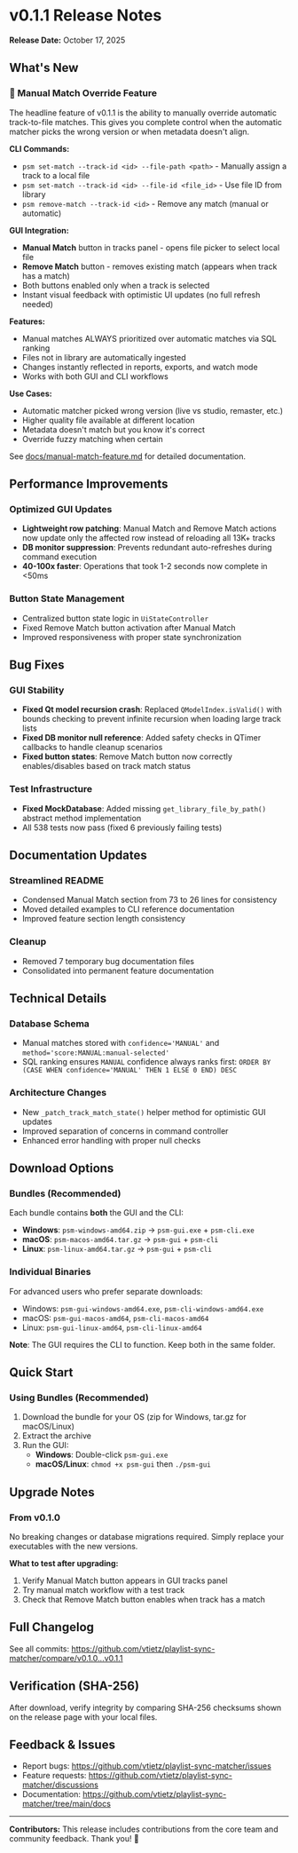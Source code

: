# v0.1.1 Release Notes

**Release Date:** October 17, 2025

## What's New

### 🎯 Manual Match Override Feature

The headline feature of v0.1.1 is the ability to manually override automatic track-to-file matches. This gives you complete control when the automatic matcher picks the wrong version or when metadata doesn't align.

**CLI Commands:**
- `psm set-match --track-id <id> --file-path <path>` - Manually assign a track to a local file
- `psm set-match --track-id <id> --file-id <file_id>` - Use file ID from library
- `psm remove-match --track-id <id>` - Remove any match (manual or automatic)

**GUI Integration:**
- **Manual Match** button in tracks panel - opens file picker to select local file
- **Remove Match** button - removes existing match (appears when track has a match)
- Both buttons enabled only when a track is selected
- Instant visual feedback with optimistic UI updates (no full refresh needed)

**Features:**
- Manual matches ALWAYS prioritized over automatic matches via SQL ranking
- Files not in library are automatically ingested
- Changes instantly reflected in reports, exports, and watch mode
- Works with both GUI and CLI workflows

**Use Cases:**
- Automatic matcher picked wrong version (live vs studio, remaster, etc.)
- Higher quality file available at different location
- Metadata doesn't match but you know it's correct
- Override fuzzy matching when certain

See [docs/manual-match-feature.md](../manual-match-feature.md) for detailed documentation.

## Performance Improvements

### Optimized GUI Updates
- **Lightweight row patching**: Manual Match and Remove Match actions now update only the affected row instead of reloading all 13K+ tracks
- **DB monitor suppression**: Prevents redundant auto-refreshes during command execution
- **40-100x faster**: Operations that took 1-2 seconds now complete in <50ms

### Button State Management
- Centralized button state logic in `UiStateController`
- Fixed Remove Match button activation after Manual Match
- Improved responsiveness with proper state synchronization

## Bug Fixes

### GUI Stability
- **Fixed Qt model recursion crash**: Replaced `QModelIndex.isValid()` with bounds checking to prevent infinite recursion when loading large track lists
- **Fixed DB monitor null reference**: Added safety checks in QTimer callbacks to handle cleanup scenarios
- **Fixed button states**: Remove Match button now correctly enables/disables based on track match status

### Test Infrastructure
- **Fixed MockDatabase**: Added missing `get_library_file_by_path()` abstract method implementation
- All 538 tests now pass (fixed 6 previously failing tests)

## Documentation Updates

### Streamlined README
- Condensed Manual Match section from 73 to 26 lines for consistency
- Moved detailed examples to CLI reference documentation
- Improved feature section length consistency

### Cleanup
- Removed 7 temporary bug documentation files
- Consolidated into permanent feature documentation

## Technical Details

### Database Schema
- Manual matches stored with `confidence='MANUAL'` and `method='score:MANUAL:manual-selected'`
- SQL ranking ensures `MANUAL` confidence always ranks first: `ORDER BY (CASE WHEN confidence='MANUAL' THEN 1 ELSE 0 END) DESC`

### Architecture Changes
- New `_patch_track_match_state()` helper method for optimistic GUI updates
- Improved separation of concerns in command controller
- Enhanced error handling with proper null checks

## Download Options

### Bundles (Recommended)
Each bundle contains **both** the GUI and the CLI:
- **Windows**: `psm-windows-amd64.zip` → `psm-gui.exe` + `psm-cli.exe`
- **macOS**: `psm-macos-amd64.tar.gz` → `psm-gui` + `psm-cli`
- **Linux**: `psm-linux-amd64.tar.gz` → `psm-gui` + `psm-cli`

### Individual Binaries
For advanced users who prefer separate downloads:
- Windows: `psm-gui-windows-amd64.exe`, `psm-cli-windows-amd64.exe`
- macOS: `psm-gui-macos-amd64`, `psm-cli-macos-amd64`
- Linux: `psm-gui-linux-amd64`, `psm-cli-linux-amd64`

**Note**: The GUI requires the CLI to function. Keep both in the same folder.

## Quick Start

### Using Bundles (Recommended)
1. Download the bundle for your OS (zip for Windows, tar.gz for macOS/Linux)
2. Extract the archive
3. Run the GUI:
   - **Windows**: Double-click `psm-gui.exe`
   - **macOS/Linux**: `chmod +x psm-gui` then `./psm-gui`

## Upgrade Notes

### From v0.1.0
No breaking changes or database migrations required. Simply replace your executables with the new versions.

**What to test after upgrading:**
1. Verify Manual Match button appears in GUI tracks panel
2. Try manual match workflow with a test track
3. Check that Remove Match button enables when track has a match

## Full Changelog

See all commits: https://github.com/vtietz/playlist-sync-matcher/compare/v0.1.0...v0.1.1

## Verification (SHA-256)

After download, verify integrity by comparing SHA-256 checksums shown on the release page with your local files.

## Feedback & Issues

- Report bugs: https://github.com/vtietz/playlist-sync-matcher/issues
- Feature requests: https://github.com/vtietz/playlist-sync-matcher/discussions
- Documentation: https://github.com/vtietz/playlist-sync-matcher/tree/main/docs

---

**Contributors:** This release includes contributions from the core team and community feedback. Thank you! 🙏
